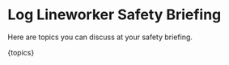 # Log Lineworker Safety Briefing

Here are topics you can discuss at your safety briefing.

{topics}

